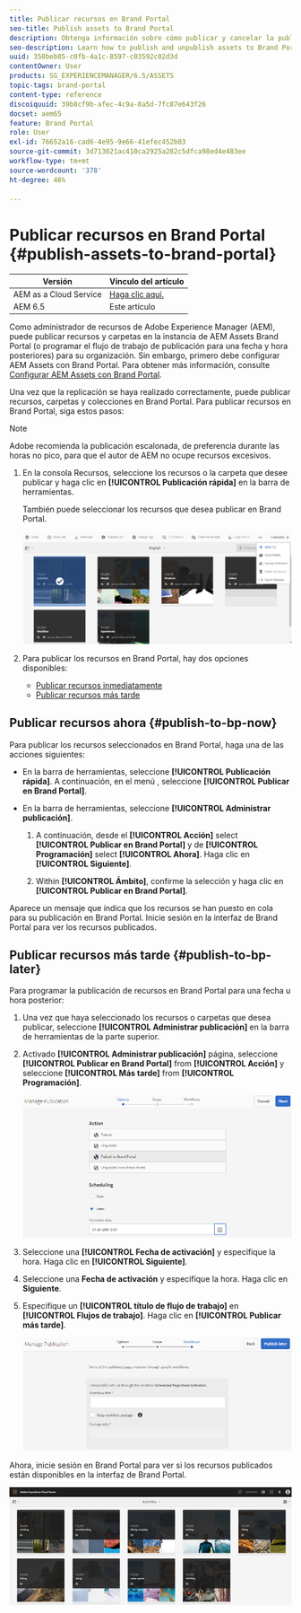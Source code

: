 ```yaml
---
title: Publicar recursos en Brand Portal
seo-title: Publish assets to Brand Portal
description: Obtenga información sobre cómo publicar y cancelar la publicación de recursos en Brand Portal.
seo-description: Learn how to publish and unpublish assets to Brand Portal.
uuid: 350beb85-c0fb-4a1c-8597-c03592c02d3d
contentOwner: User
products: SG_EXPERIENCEMANAGER/6.5/ASSETS
topic-tags: brand-portal
content-type: reference
discoiquuid: 39b8cf9b-afec-4c9a-8a5d-7fc87e643f26
docset: aem65
feature: Brand Portal
role: User
exl-id: 76652a16-cad6-4e95-9e66-41efec452b03
source-git-commit: 3d713021ac410ca2925a282c5dfca98ed4e483ee
workflow-type: tm+mt
source-wordcount: '378'
ht-degree: 46%

---
```


# Publicar recursos en Brand Portal {#publish-assets-to-brand-portal}

| Versión | Vínculo del artículo |
| -------- | ---------------------------- |
| AEM as a Cloud Service | [Haga clic aquí.](https://experienceleague.adobe.com/docs/experience-manager-cloud-service/content/assets/brand-portal/publish-to-brand-portal.html?lang=es) |
| AEM 6.5 | Este artículo |

Como administrador de recursos de Adobe Experience Manager (AEM), puede publicar recursos y carpetas en la instancia de AEM Assets Brand Portal (o programar el flujo de trabajo de publicación para una fecha y hora posteriores) para su organización. Sin embargo, primero debe configurar AEM Assets con Brand Portal. Para obtener más información, consulte [Configurar AEM Assets con Brand Portal](/help/assets/configure-aem-assets-with-brand-portal.md).

Una vez que la replicación se haya realizado correctamente, puede publicar recursos, carpetas y colecciones en Brand Portal. Para publicar recursos en Brand Portal, siga estos pasos:

>[!NOTE]
>
>Adobe recomienda la publicación escalonada, de preferencia durante las horas no pico, para que el autor de AEM no ocupe recursos excesivos.

1. En la consola Recursos, seleccione los recursos o la carpeta que desee publicar y haga clic en **[!UICONTROL Publicación rápida]** en la barra de herramientas.

   También puede seleccionar los recursos que desea publicar en Brand Portal.

   ![publish2bp-2](assets/publish2bp.png)

1. Para publicar los recursos en Brand Portal, hay dos opciones disponibles:
   * [Publicar recursos inmediatamente](#publish-to-bp-now)
   * [Publicar recursos más tarde](#publish-to-bp-now)

## Publicar recursos ahora {#publish-to-bp-now}

Para publicar los recursos seleccionados en Brand Portal, haga una de las acciones siguientes:

* En la barra de herramientas, seleccione **[!UICONTROL Publicación rápida]**. A continuación, en el menú , seleccione **[!UICONTROL Publicar en Brand Portal]**.

* En la barra de herramientas, seleccione **[!UICONTROL Administrar publicación]**.

   1. A continuación, desde el **[!UICONTROL Acción]** select **[!UICONTROL Publicar en Brand Portal]** y de **[!UICONTROL Programación]** select **[!UICONTROL Ahora]**. Haga clic en **[!UICONTROL Siguiente]**.

   2. Within **[!UICONTROL Ámbito]**, confirme la selección y haga clic en **[!UICONTROL Publicar en Brand Portal]**.

Aparece un mensaje que indica que los recursos se han puesto en cola para su publicación en Brand Portal. Inicie sesión en la interfaz de Brand Portal para ver los recursos publicados.

## Publicar recursos más tarde {#publish-to-bp-later}

Para programar la publicación de recursos en Brand Portal para una fecha u hora posterior:

1. Una vez que haya seleccionado los recursos o carpetas que desea publicar, seleccione **[!UICONTROL Administrar publicación]** en la barra de herramientas de la parte superior.

1. Activado **[!UICONTROL Administrar publicación]** página, seleccione **[!UICONTROL Publicar en Brand Portal]** from **[!UICONTROL Acción]** y seleccione **[!UICONTROL Más tarde]** from **[!UICONTROL Programación]**.

   ![publishlaterbp-1](assets/publishlaterbp-1.png)

1. Seleccione una **[!UICONTROL Fecha de activación]** y especifique la hora. Haga clic en **[!UICONTROL Siguiente]**. 

1. Seleccione una **Fecha de activación** y especifique la hora. Haga clic en **Siguiente**. 

1. Especifique un **[!UICONTROL título de flujo de trabajo]** en **[!UICONTROL Flujos de trabajo]**. Haga clic en **[!UICONTROL Publicar más tarde]**.

   ![publishworkflow](assets/publishworkflow.png)

Ahora, inicie sesión en Brand Portal para ver si los recursos publicados están disponibles en la interfaz de Brand Portal.

![bp_landingpage](assets/bp_landingpage.png)
